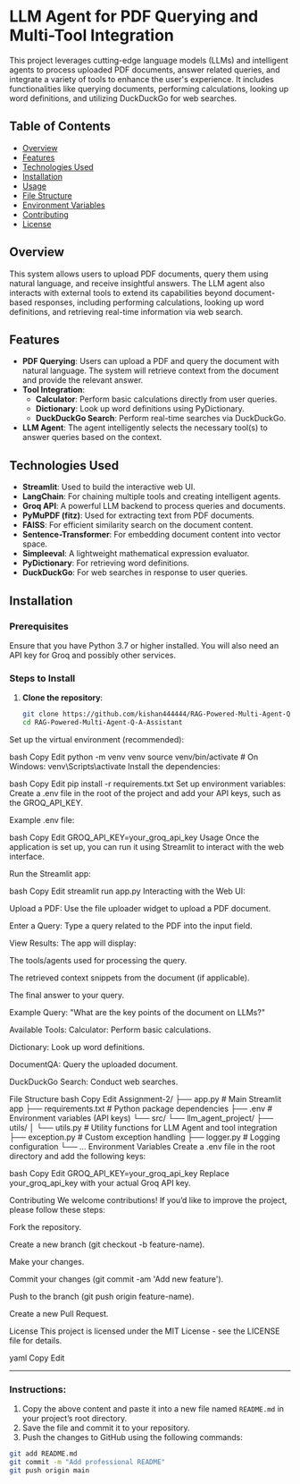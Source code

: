 # LLM Agent for PDF Querying and Multi-Tool Integration

This project leverages cutting-edge language models (LLMs) and intelligent agents to process uploaded PDF documents, answer related queries, and integrate a variety of tools to enhance the user's experience. It includes functionalities like querying documents, performing calculations, looking up word definitions, and utilizing DuckDuckGo for web searches.

## Table of Contents
- [Overview](#overview)
- [Features](#features)
- [Technologies Used](#technologies-used)
- [Installation](#installation)
- [Usage](#usage)
- [File Structure](#file-structure)
- [Environment Variables](#environment-variables)
- [Contributing](#contributing)
- [License](#license)

## Overview

This system allows users to upload PDF documents, query them using natural language, and receive insightful answers. The LLM agent also interacts with external tools to extend its capabilities beyond document-based responses, including performing calculations, looking up word definitions, and retrieving real-time information via web search.

## Features

- **PDF Querying**: Users can upload a PDF and query the document with natural language. The system will retrieve context from the document and provide the relevant answer.
- **Tool Integration**:
  - **Calculator**: Perform basic calculations directly from user queries.
  - **Dictionary**: Look up word definitions using PyDictionary.
  - **DuckDuckGo Search**: Perform real-time searches via DuckDuckGo.
- **LLM Agent**: The agent intelligently selects the necessary tool(s) to answer queries based on the context.

## Technologies Used

- **Streamlit**: Used to build the interactive web UI.
- **LangChain**: For chaining multiple tools and creating intelligent agents.
- **Groq API**: A powerful LLM backend to process queries and documents.
- **PyMuPDF (fitz)**: Used for extracting text from PDF documents.
- **FAISS**: For efficient similarity search on the document content.
- **Sentence-Transformer**: For embedding document content into vector space.
- **Simpleeval**: A lightweight mathematical expression evaluator.
- **PyDictionary**: For retrieving word definitions.
- **DuckDuckGo**: For web searches in response to user queries.

## Installation

### Prerequisites

Ensure that you have Python 3.7 or higher installed. You will also need an API key for Groq and possibly other services.

### Steps to Install

1. **Clone the repository**:
   ```bash
   git clone https://github.com/kishan444444/RAG-Powered-Multi-Agent-Q-A-Assistant.git
   cd RAG-Powered-Multi-Agent-Q-A-Assistant
Set up the virtual environment (recommended):

bash
Copy
Edit
python -m venv venv
source venv/bin/activate   # On Windows: venv\Scripts\activate
Install the dependencies:

bash
Copy
Edit
pip install -r requirements.txt
Set up environment variables:
Create a .env file in the root of the project and add your API keys, such as the GROQ_API_KEY.

Example .env file:

bash
Copy
Edit
GROQ_API_KEY=your_groq_api_key
Usage
Once the application is set up, you can run it using Streamlit to interact with the web interface.

Run the Streamlit app:

bash
Copy
Edit
streamlit run app.py
Interacting with the Web UI:

Upload a PDF: Use the file uploader widget to upload a PDF document.

Enter a Query: Type a query related to the PDF into the input field.

View Results: The app will display:

The tools/agents used for processing the query.

The retrieved context snippets from the document (if applicable).

The final answer to your query.

Example Query:
"What are the key points of the document on LLMs?"

Available Tools:
Calculator: Perform basic calculations.

Dictionary: Look up word definitions.

DocumentQA: Query the uploaded document.

DuckDuckGo Search: Conduct web searches.

File Structure
bash
Copy
Edit
Assignment-2/
├── app.py               # Main Streamlit app
├── requirements.txt      # Python package dependencies
├── .env                  # Environment variables (API keys)
└── src/
    └── llm_agent_project/
        ├── utils/
        │   └── utils.py  # Utility functions for LLM Agent and tool integration
        ├── exception.py  # Custom exception handling
        ├── logger.py     # Logging configuration
        └── ...
Environment Variables
Create a .env file in the root directory and add the following keys:

bash
Copy
Edit
GROQ_API_KEY=your_groq_api_key
Replace your_groq_api_key with your actual Groq API key.

Contributing
We welcome contributions! If you’d like to improve the project, please follow these steps:

Fork the repository.

Create a new branch (git checkout -b feature-name).

Make your changes.

Commit your changes (git commit -am 'Add new feature').

Push to the branch (git push origin feature-name).

Create a new Pull Request.

License
This project is licensed under the MIT License - see the LICENSE file for details.

yaml
Copy
Edit

---

### Instructions:

1. Copy the above content and paste it into a new file named `README.md` in your project’s root directory.
2. Save the file and commit it to your repository.
3. Push the changes to GitHub using the following commands:

```bash
git add README.md
git commit -m "Add professional README"
git push origin main